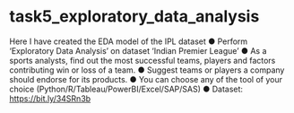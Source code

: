 # task5_exploratory_data_analysis
Here I have created the EDA model of the IPL dataset  ● Perform ‘Exploratory Data Analysis’ on dataset ‘Indian Premier League’  ● As a sports analysts, find out the most successful teams, players and factors contributing win or loss of a team.  ● Suggest teams or players a company should endorse for its products.  ● You can choose any of the tool of your choice  (Python/R/Tableau/PowerBI/Excel/SAP/SAS)  ● Dataset: https://bit.ly/34SRn3b

